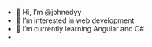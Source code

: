 - 👋 Hi, I’m @johnedyy
- 👀 I’m interested in web development
- 🌱 I’m currently learning Angular and C#
-

